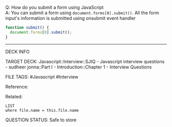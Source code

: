 Q: How do you submit a form using JavaScript  
A: You can submit a form using `document.forms[0].submit()`. All the form input's information is submitted using onsubmit event handler
```javascript
function submit() {
  document.forms[0].submit();
}
```
<!--ID: 1693596715091-->

---

DECK INFO

TARGET DECK: Javascript::Interview::SJIQ - Javascript interview questions - sudheer jonna::Part I - Introduction::Chapter 1 - Interview Questions

FILE TAGS: #Javascript #Interview

Reference:

Related:

```dataview
LIST
where file.name = this.file.name
```

QUESTION STATUS: Safe to store